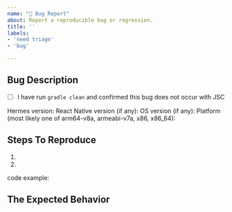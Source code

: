 ```yaml
---
name: "🐛 Bug Report"
about: Report a reproducible bug or regression.
title: ''
labels:
- 'need triage'
- 'bug'

---
```


## Bug Description

<!--
  Please provide a clear and concise description of what the bug is.

  If it's an exception, please include the screenshots, e.g. the React Native
  RedBox screen includes a symbolicated JavaScript stack trace with a stack trace
  when Metro is running (it's grayscale monospaced text on black background below
  the red background section). Please also include a few lines of the JavaScript
  source before and after the line in which the error occurs.

  If it's an abort (e.g. app crashes), please see "Reporting crashes" from
  <https://github.com/facebook/hermes/blob/master/doc/ReactNativeIntegration.md#reporting-native-crashes>
  for instructions on reporting a native crash, including symbolicating the native
  stack trace.  Note this will only work with some versions of Hermes.
-->

- [ ] I have run `gradle clean` and confirmed this bug does not occur with JSC

Hermes version:
React Native version (if any):
OS version (if any):
Platform (most likely one of arm64-v8a, armeabi-v7a, x86, x86_64):

## Steps To Reproduce

<!--
  Your bug will get fixed much faster if we can run your code. Issues without
  reproduction steps or a minimal, reproducible code examples may be
  immediately closed as not actionable.
-->

1.
2.

code example:

## The Expected Behavior
